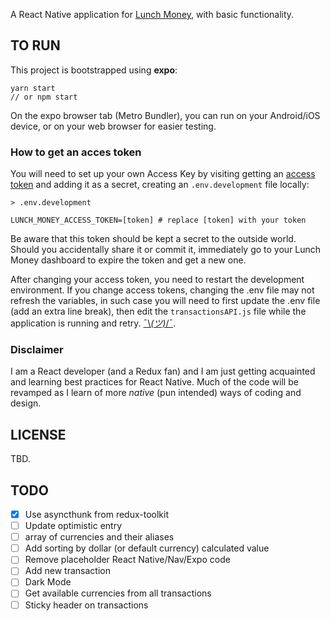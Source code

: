 A React Native application for [Lunch Money](https://lunchmoney.app), with basic functionality.

## TO RUN

This project is bootstrapped using **expo**:
```
yarn start
// or npm start
```

On the expo browser tab (Metro Bundler), you can run on your Android/iOS device, or on your web browser for easier testing.

### How to get an acces token

You will need to set up your own Access Key by visiting getting an [access token](https://developers.lunchmoney.app/) and adding it as a secret, creating an `.env.development` file locally:

```
> .env.development

LUNCH_MONEY_ACCESS_TOKEN=[token] # replace [token] with your token
```

Be aware that this token should be kept a secret to the outside world. Should you accidentally share it or commit it, immediately go to your Lunch Money dashboard to expire the token and get a new one.

After changing your access token, you need to restart the development environment. If you change access tokens, changing the .env file may not refresh the variables, in such case you will need to first update the .env file (add an extra line break), then edit the `transactionsAPI.js` file while the application is running and retry.  [¯\\_(ツ)_/¯](https://github.com/zetachang/react-native-dotenv/issues/20#issuecomment-415384662).

### Disclaimer

I am a React developer (and a Redux fan) and I am just getting acquainted and learning best practices for React Native. Much of the code will be revamped as I learn of more *native* (pun intended) ways of coding and design. 

## LICENSE

TBD.

## TODO

- [x] Use asyncthunk from redux-toolkit
- [ ] Update optimistic entry
- [ ] array of currencies and their aliases
- [ ] Add sorting by dollar (or default currency) calculated value
- [ ] Remove placeholder React Native/Nav/Expo code
- [ ] Add new transaction
- [ ] Dark Mode
- [ ] Get available currencies from all transactions
- [ ] Sticky header on transactions
